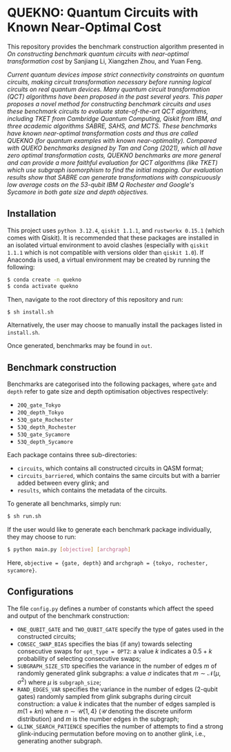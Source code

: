 # QUEKNO: Quantum Circuits with Known Near-Optimal Cost

This repository provides the benchmark construction algorithm presented in *On constructing benchmark quantum circuits with near-optimal transformation cost* by Sanjiang Li, Xiangzhen Zhou, and Yuan Feng.

*Current quantum devices impose strict connectivity constraints on quantum circuits, making circuit transformation necessary before running logical circuits on real quantum devices. Many quantum circuit transformation (QCT) algorithms have been proposed in the past several years. This paper proposes a novel method for constructing benchmark circuits and uses these benchmark circuits to evaluate state-of-the-art QCT algorithms, including TKET from Cambridge Quantum Computing, Qiskit from IBM, and three academic algorithms SABRE, SAHS, and MCTS. These benchmarks have known near-optimal transformation costs and thus are called QUEKNO (for quantum examples with known near-optimality). Compared with QUEKO benchmarks designed by Tan and Cong (2021), which all have zero optimal transformation costs, QUEKNO benchmarks are more general and can provide a more faithful evaluation for QCT algorithms (like TKET) which use subgraph isomorphism to find the initial mapping. Our evaluation results show that SABRE can generate transformations with conspicuously low average costs on the 53-qubit IBM Q Rochester and Google's Sycamore in both gate size and depth objectives.*

## Installation

This project uses `python 3.12.4`, `qiskit 1.1.1`, and `rustworkx 0.15.1` (which comes with Qiskit). It is recommended that these packages are installed in an isolated virtual environment to avoid clashes (especially with `qiskit 1.1.1` which is not compatible with versions older than `qiskit 1.0`). If Anaconda is used, a virtual environment may be created by running the following:
```bash
$ conda create -n quekno
$ conda activate quekno
```
Then, navigate to the root directory of this repository and run:
```bash
$ sh install.sh
```
Alternatively, the user may choose to manually install the packages listed in `install.sh`.

Once generated, benchmarks may be found in `out`.

## Benchmark construction

Benchmarks are categorised into the following packages, where `gate` and `depth` refer to gate size and depth optimisation objectives respectively:

- `20Q_gate_Tokyo`
- `20Q_depth_Tokyo`
- `53Q_gate_Rochester`
- `53Q_depth_Rochester`
- `53Q_gate_Sycamore`
- `53Q_depth_Sycamore`

Each package contains three sub-directories:

- `circuits`, which contains all constructed circuits in QASM format;
- `circuits_barriered`, which contains the same circuits but with a barrier added between every glink; and
- `results`, which contains the metadata of the circuits.

To generate all benchmarks, simply run:
```bash
$ sh run.sh
```

If the user would like to generate each benchmark package individually, they may choose to run:
```bash
$ python main.py [objective] [archgraph]
```
Here, `objective = {gate, depth}` and `archgraph = {tokyo, rochester, sycamore}`.

## Configurations

The file `config.py` defines a number of constants which affect the speed and output of the benchmark construction:

- `ONE_QUBIT_GATE` and `TWO_QUBIT_GATE` specify the type of gates used in the constructed circuits;
- `CONSEC_SWAP_BIAS` specifies the bias (if any) towards selecting consecutive swaps for `opt_type = OPT2`: a value $k$ indicates a $0.5 + k$ probability of selecting consecutive swaps;
- `SUBGRAPH_SIZE_STD` specifies the variance in the number of edges $m$ of randomly generated glink subgraphs: a value $\sigma$ indicates that $m \sim \mathcal N(\mu, \sigma^2)$ where $\mu$ is `subgraph_size`;
- `RAND_EDGES_VAR` specifies the variance in the number of edges (2-qubit gates) randomly sampled from glink subgraphs during circuit construction: a value $k$ indicates that the number of edges sampled is $m(1 + kn)$ where $n \sim \mathcal U\{1,4\}$ ($\mathcal U$ denoting the discrete uniform distribution) and $m$ is the number edges in the subgraph;
- `GLINK_SEARCH_PATIENCE` specifies the number of attempts to find a strong glink-inducing permutation before moving on to another glink, i.e., generating another subgraph.
